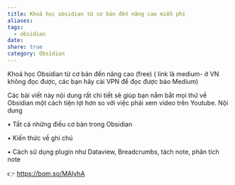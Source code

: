 ```yaml
---
title: Khoá học obsidian từ cơ bản đến nâng cao miễn phí
aliases: 
tags:
  - obsidian
date: 
share: true
category: Obsidian
---
```

Khoá học Obsidian từ cơ bản đến nâng cao (free) ( link là medium- ở VN không đọc được, các bạn hãy cài VPN để đọc được báo Medium)

Các bài viết này nội dung rất chi tiết sẽ giúp bạn nắm bắt mọi thứ về Obsidian một cách tiện lợi hơn so với việc phải xem video trên Youtube.
Nội dung

•	Tất cả những điều cơ bản trong Obsidian

•	Kiến thức về ghi chú

•	Cách sử dụng plugin như Dataview, Breadcrumbs, tách note, phân tích note

👉️ https://bom.so/MAlyhA 